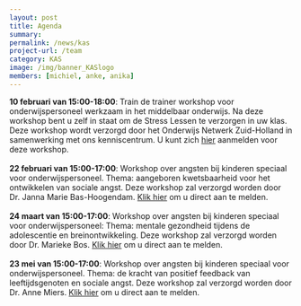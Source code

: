 ```yaml
---
layout: post
title: Agenda 
summary:
permalink: /news/kas
project-url: /team
category: KAS
image: /img/banner_KASlogo
members: [michiel, anke, anika]
---
```


<b>10 februari van 15:00-18:00</b>: Train de trainer workshop voor onderwijspersoneel werkzaam in het middelbaar onderwijs. Na deze workshop bent u zelf in staat om de Stress Lessen te verzorgen in uw klas. Deze workshop wordt verzorgd door het Onderwijs Netwerk Zuid-Holland in samenwerking met ons kenniscentrum. U kunt zich [hier](https://www.onderwijsnetwerkzuidholland.nl/aanbod/vakoverstijgend/minder-stress-bij-leerlingen-in-het-vo-de-stress-lessen/) aanmelden voor deze workshop.
<br>
<br>
<b>22 februari van 15:00-17:00</b>: Workshop over angsten bij kinderen speciaal voor onderwijspersoneel. Thema: aangeboren kwetsbaarheid voor het ontwikkelen van sociale angst. Deze workshop zal verzorgd worden door Dr. Janna Marie Bas-Hoogendam. [Klik hier](kas@fsw.leidenuniv.nl) om u direct aan te melden.
<br>
<br>
<b>24 maart van 15:00-17:00</b>: Workshop over angsten bij kinderen speciaal voor onderwijspersoneel: Thema: mentale gezondheid tijdens de adolescentie en breinontwikkeling. Deze workshop zal verzorgd worden door Dr. Marieke Bos. [Klik hier](kas@fsw.leidenuniv.nl) om u direct aan te melden.
<br>
<br>
<b>23 mei van 15:00-17:00</b>: Workshop over angsten bij kinderen speciaal voor onderwijspersoneel. Thema: de kracht van positief feedback van leeftijdsgenoten en sociale angst. Deze workshop zal verzorgd worden door Dr. Anne Miers. [Klik hier](kas@fsw.leidenuniv.nl) om u direct aan te melden. 
